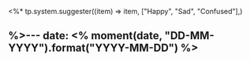 <%*
tp.system.suggester((item) => item, ["Happy", "Sad", "Confused"],)

%>---
date: <% moment(date, "DD-MM-YYYY").format("YYYY-MM-DD") %>
---